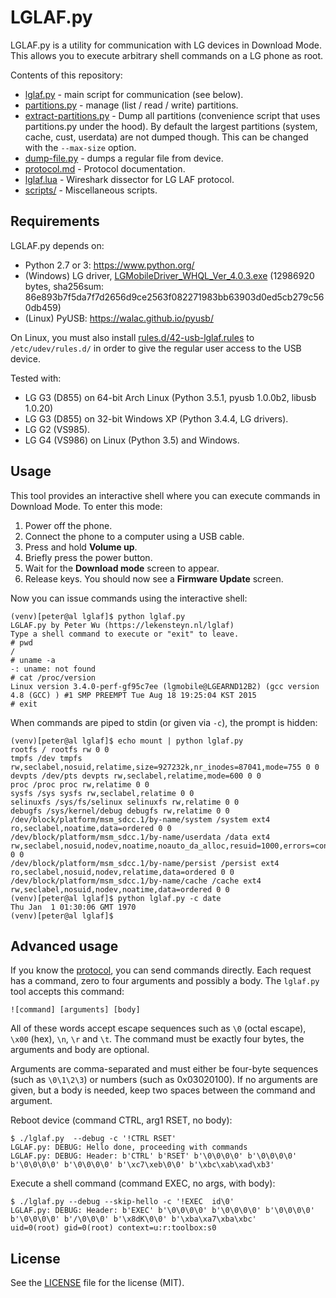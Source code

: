 # LGLAF.py
LGLAF.py is a utility for communication with LG devices in Download Mode. This
allows you to execute arbitrary shell commands on a LG phone as root.

Contents of this repository:

 - [lglaf.py](lglaf.py) - main script for communication (see below).
 - [partitions.py](partitions.py) - manage (list / read / write) partitions.
 - [extract-partitions.py](extract-partitions.py) - Dump all partitions
   (convenience script that uses partitions.py under the hood). By default the
   largest partitions (system, cache, cust, userdata) are not dumped though.
   This can be changed with the `--max-size` option.
 - [dump-file.py](dump-file.py) - dumps a regular file from device.
 - [protocol.md](protocol.md) - Protocol documentation.
 - [lglaf.lua](lglaf.lua) - Wireshark dissector for LG LAF protocol.
 - [scripts/](scripts/) - Miscellaneous scripts.

## Requirements
LGLAF.py depends on:

 - Python 2.7 or 3: https://www.python.org/
 - (Windows) LG driver,
   [LGMobileDriver\_WHQL\_Ver\_4.0.3.exe](http://18d5a.wpc.azureedge.net/8018D5A/tool/dn/downloader.dev?fileKey=UW00120120425)
   (12986920 bytes,
   sha256sum: 86e893b7f5da7f7d2656d9ce2563f082271983bb63903d0ed5cb279c560db459)
 - (Linux) PyUSB: https://walac.github.io/pyusb/

On Linux, you must also install
[rules.d/42-usb-lglaf.rules](rules.d/42-usb-lglaf.rules) to `/etc/udev/rules.d/`
in order to give the regular user access to the USB device.

Tested with:

 - LG G3 (D855) on 64-bit Arch Linux (Python 3.5.1, pyusb 1.0.0b2, libusb 1.0.20)
 - LG G3 (D855) on 32-bit Windows XP (Python 3.4.4, LG drivers).
 - LG G2 (VS985).
 - LG G4 (VS986) on Linux (Python 3.5) and Windows.

## Usage
This tool provides an interactive shell where you can execute commands in
Download Mode. To enter this mode:

 1. Power off the phone.
 2. Connect the phone to a computer using a USB cable.
 3. Press and hold **Volume up**.
 4. Briefly press the power button.
 5. Wait for the **Download mode** screen to appear.
 6. Release keys. You should now see a **Firmware Update** screen.

Now you can issue commands using the interactive shell:

    (venv)[peter@al lglaf]$ python lglaf.py
    LGLAF.py by Peter Wu (https://lekensteyn.nl/lglaf)
    Type a shell command to execute or "exit" to leave.
    # pwd
    /
    # uname -a
    -: uname: not found
    # cat /proc/version
    Linux version 3.4.0-perf-gf95c7ee (lgmobile@LGEARND12B2) (gcc version 4.8 (GCC) ) #1 SMP PREEMPT Tue Aug 18 19:25:04 KST 2015
    # exit

When commands are piped to stdin (or given via `-c`), the prompt is hidden:

    (venv)[peter@al lglaf]$ echo mount | python lglaf.py
    rootfs / rootfs rw 0 0
    tmpfs /dev tmpfs rw,seclabel,nosuid,relatime,size=927232k,nr_inodes=87041,mode=755 0 0
    devpts /dev/pts devpts rw,seclabel,relatime,mode=600 0 0
    proc /proc proc rw,relatime 0 0
    sysfs /sys sysfs rw,seclabel,relatime 0 0
    selinuxfs /sys/fs/selinux selinuxfs rw,relatime 0 0
    debugfs /sys/kernel/debug debugfs rw,relatime 0 0
    /dev/block/platform/msm_sdcc.1/by-name/system /system ext4 ro,seclabel,noatime,data=ordered 0 0
    /dev/block/platform/msm_sdcc.1/by-name/userdata /data ext4 rw,seclabel,nosuid,nodev,noatime,noauto_da_alloc,resuid=1000,errors=continue,data=ordered 0 0
    /dev/block/platform/msm_sdcc.1/by-name/persist /persist ext4 ro,seclabel,nosuid,nodev,relatime,data=ordered 0 0
    /dev/block/platform/msm_sdcc.1/by-name/cache /cache ext4 rw,seclabel,nosuid,nodev,noatime,data=ordered 0 0
    (venv)[peter@al lglaf]$ python lglaf.py -c date
    Thu Jan  1 01:30:06 GMT 1970
    (venv)[peter@al lglaf]$

## Advanced usage
If you know the [protocol](protocol.md), you can send commands directly. Each
request has a command, zero to four arguments and possibly a body. The
`lglaf.py` tool accepts this command:

    ![command] [arguments] [body]

All of these words accept escape sequences such as `\0` (octal escape), `\x00`
(hex), `\n`, `\r` and `\t`. The command must be exactly four bytes, the
arguments and body are optional.

Arguments are comma-separated and must either be four-byte sequences (such as
`\0\1\2\3`) or numbers (such as 0x03020100). If no arguments are given, but a
body is needed, keep two spaces between the command and argument.

Reboot device (command CTRL, arg1 RSET, no body):

    $ ./lglaf.py  --debug -c '!CTRL RSET'
    LGLAF.py: DEBUG: Hello done, proceeding with commands
    LGLAF.py: DEBUG: Header: b'CTRL' b'RSET' b'\0\0\0\0' b'\0\0\0\0' b'\0\0\0\0' b'\0\0\0\0' b'\xc7\xeb\0\0' b'\xbc\xab\xad\xb3'

Execute a shell command (command EXEC, no args, with body):

    $ ./lglaf.py --debug --skip-hello -c '!EXEC  id\0'
    LGLAF.py: DEBUG: Header: b'EXEC' b'\0\0\0\0' b'\0\0\0\0' b'\0\0\0\0' b'\0\0\0\0' b'/\0\0\0' b'\x8dK\0\0' b'\xba\xa7\xba\xbc'
    uid=0(root) gid=0(root) context=u:r:toolbox:s0

## License
See the [LICENSE](LICENSE) file for the license (MIT).
